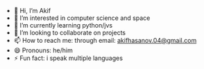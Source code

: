 - 👋 Hi, I’m Akif
- 👀 I’m interested in computer science and space
- 🌱 I’m currently learning python/jvs
- 💞️ I’m looking to collaborate on projects
- 📫 How to reach me: through email: akifhasanov.04@gmail.com
- 😄 Pronouns: he/him
- ⚡ Fun fact: i speak multiple languages

<!---
codAkif-07/codAkif-07 is a ✨ special ✨ repository because its `README.md` (this file) appears on your GitHub profile.
You can click the Preview link to take a look at your changes.
--->
